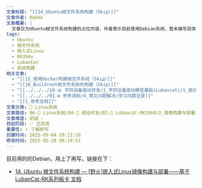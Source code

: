 ```yaml
---
文章标题: "[[14_Ubuntu根文件系统构建（Skip）]]"
文章作者: Dakkk
文章概要: |
  文章仅为Ubuntu根文件系统构建的占位内容，作者表示目前使用Debian系统，暂未编写具体内容，仅提供了外部参考链接。
tags:
  - Ubuntu
  - 根文件系统
  - 嵌入式Linux
  - RK356x
  - LubanCat
  - 系统构建
相关文章:
  - "[[15_使用Docker构建根文件系统（Skip）]]"
  - "[[16_Buildroot根文件系统的构建（Skip）]]"
  - "[[../../../10-📊 字符设备驱动开发/1_字符设备驱动模型基础(Lubancat)/1_驱动章节实验环境搭建]]"
  - "[[../../../01-❇️ 参考资料/4_常见问题解决/学习问题记录]]"
  - "[[1_参考文档]]"
文章分类: 🐧 Linux系统
文章路径: 06-🐧 Linux系统/04-🔌 驱动开发/02-💾 Lubancat-RK3568/2_镜像构建与部署/14_Ubuntu根文件系统构建（Skip）.md
文章难度: 初级 💧
目前阶段: ✅ 已完成
重要性: ⭐ 了解即可
创建时间: 2025-05-04 19:11:18
修改时间: 2025-05-28 00:19:51
---
```



目前用的的Debian，用上了再写，链接在下：
- [14. Ubuntu 根文件系统构建 — [野火]嵌入式Linux镜像构建与部署——基于LubanCat-RK系列板卡 文档](https://doc.embedfire.com/linux/rk356x/build_and_deploy/zh/latest/building_image/ubuntu_rootfs/ubuntu_rootfs.html)